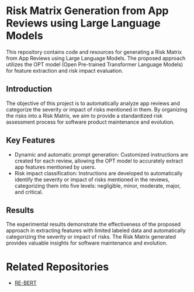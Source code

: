 # Risk Matrix Generation from App Reviews using Large Language Models

This repository contains code and resources for generating a Risk Matrix from App Reviews using Large Language Models. The proposed approach utilizes the OPT model (Open Pre-trained Transformer Language Models) for feature extraction and risk impact evaluation.

## Introduction

The objective of this project is to automatically analyze app reviews and categorize the severity or impact of risks mentioned in them. By organizing the risks into a Risk Matrix, we aim to provide a standardized risk assessment process for software product maintenance and evolution.

## Key Features

- Dynamic and automatic prompt generation: Customized instructions are created for each review, allowing the OPT model to accurately extract app features mentioned by users.
- Risk impact classification: Instructions are developed to automatically identify the severity or impact of risks mentioned in the reviews, categorizing them into five levels: negligible, minor, moderate, major, and critical.

## Results

The experimental results demonstrate the effectiveness of the proposed approach in extracting features with limited labeled data and automatically categorizing the severity or impact of risks. The Risk Matrix generated provides valuable insights for software maintenance and evolution.


# Related Repositories

* [RE-BERT](https://github.com/adailtonaraujo/RE-BERT)
